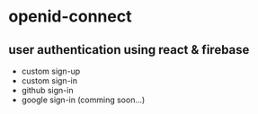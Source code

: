 # openid-connect

## user authentication using react & firebase

-   custom sign-up
-   custom sign-in
-   github sign-in
-   google sign-in (comming soon...)
